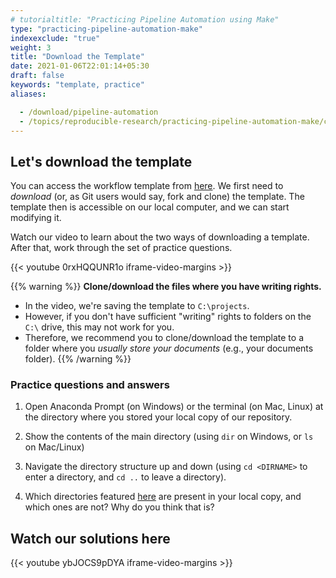 ```yaml
---
# tutorialtitle: "Practicing Pipeline Automation using Make"
type: "practicing-pipeline-automation-make"
indexexclude: "true"
weight: 3
title: "Download the Template"
date: 2021-01-06T22:01:14+05:30
draft: false
keywords: "template, practice"
aliases:

  - /download/pipeline-automation
  - /topics/reproducible-research/practicing-pipeline-automation-make/clone
---
```


## Let's download the template

You can access the workflow template from [here](https://github.com/hannesdatta/textmining-workflow). We first need to *download* (or, as Git users would say, fork and clone) the template. The template then is accessible on our local computer, and we can start modifying it.

Watch our video to learn about the two ways of downloading a template. After that, work through the set of practice questions.

{{< youtube 0rxHQQUNR1o iframe-video-margins >}}

{{% warning %}}
**Clone/download the files where you have writing rights.**
- In the video, we're saving the template to `C:\projects`.
- However, if you don't have sufficient "writing" rights to folders on the `C:\` drive, this may not work for you.
- Therefore, we recommend you to clone/download the template to a folder where you *usually store your documents* (e.g., your documents folder).
{{% /warning %}}

### Practice questions and answers

1) Open Anaconda Prompt (on Windows) or the terminal (on Mac, Linux) at the directory where you stored your local copy of our repository.

2) Show the contents of the main directory (using `dir` on Windows, or `ls` on Mac/Linux)

3) Navigate the directory structure up and down (using `cd <DIRNAME>` to enter a directory, and `cd ..` to leave a directory).

4) Which directories featured [here](/topics/project-management/principles-of-project-setup-and-workflow-management/directories/) are present in your local copy, and which ones are not? Why do you think that is?

## Watch our solutions here

{{< youtube ybJOCS9pDYA iframe-video-margins >}}

